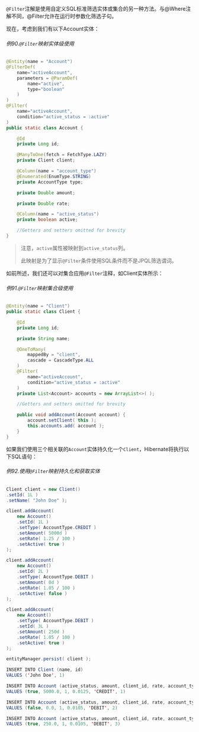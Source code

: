 `@Filter`注解是使用自定义SQL标准筛选实体或集合的另一种方法。与@Where注解不同，@Filter允许在运行时参数化筛选子句。

现在，考虑到我们有以下Account实体：

###### 例90.`@Filter`映射实体级使用

```java
@Entity(name = "Account")
@FilterDef(
    name="activeAccount",
    parameters = @ParamDef(
        name="active",
        type="boolean"
    )
)
@Filter(
    name="activeAccount",
    condition="active_status = :active"
)
public static class Account {

    @Id
    private Long id;

    @ManyToOne(fetch = FetchType.LAZY)
    private Client client;

    @Column(name = "account_type")
    @Enumerated(EnumType.STRING)
    private AccountType type;

    private Double amount;

    private Double rate;

    @Column(name = "active_status")
    private boolean active;

    //Getters and setters omitted for brevity
}
```

> 注意，`active`属性被映射到`active_status`列。
>
> 此映射是为了显示`@Filter`条件使用SQL条件而不是JPQL筛选谓词。

如前所述，我们还可以对集合应用`@Filter`注释，如Client实体所示：

###### 例91.`@Filter`映射集合级使用

```java
@Entity(name = "Client")
public static class Client {

    @Id
    private Long id;

    private String name;

    @OneToMany(
        mappedBy = "client",
        cascade = CascadeType.ALL
    )
    @Filter(
        name="activeAccount",
        condition="active_status = :active"
    )
    private List<Account> accounts = new ArrayList<>( );

    //Getters and setters omitted for brevity

    public void addAccount(Account account) {
        account.setClient( this );
        this.accounts.add( account );
    }
}
```

如果我们使用三个相关联的`Account`实体持久化一个`Client`，Hibernate将执行以下SQL语句：

###### 例92.使用`@Filter`映射持久化和获取实体

```java
Client client = new Client()
.setId( 1L )
.setName( "John Doe" );

client.addAccount(
    new Account()
    .setId( 1L )
    .setType( AccountType.CREDIT )
    .setAmount( 5000d )
    .setRate( 1.25 / 100 )
    .setActive( true )
);

client.addAccount(
    new Account()
    .setId( 2L )
    .setType( AccountType.DEBIT )
    .setAmount( 0d )
    .setRate( 1.05 / 100 )
    .setActive( false )
);

client.addAccount(
    new Account()
    .setType( AccountType.DEBIT )
    .setId( 3L )
    .setAmount( 250d )
    .setRate( 1.05 / 100 )
    .setActive( true )
);

entityManager.persist( client );
```

```java
INSERT INTO Client (name, id)
VALUES ('John Doe', 1)

INSERT INTO Account (active_status, amount, client_id, rate, account_type, id)
VALUES (true, 5000.0, 1, 0.0125, 'CREDIT', 1)

INSERT INTO Account (active_status, amount, client_id, rate, account_type, id)
VALUES (false, 0.0, 1, 0.0105, 'DEBIT', 2)

INSERT INTO Account (active_status, amount, client_id, rate, account_type, id)
VALUES (true, 250.0, 1, 0.0105, 'DEBIT', 3)
```




